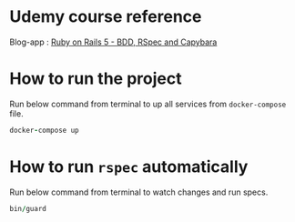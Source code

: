 # Udemy course reference

Blog-app : [Ruby on Rails 5 - BDD, RSpec and Capybara](https://www.udemy.com/course/ruby-rails-5-bdd-rspec-capybara)

# How to run the project
Run below command from terminal to up all services from `docker-compose` file.

```ruby
docker-compose up
```

# How to run `rspec` automatically
Run below command from terminal to watch changes and run specs.

```ruby
bin/guard
```
